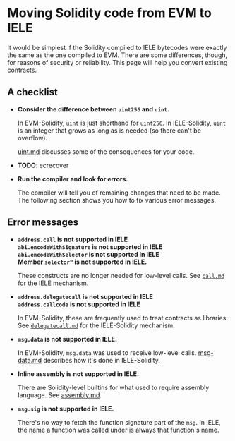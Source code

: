 # Moving Solidity code from EVM to IELE

It would be simplest if the Solidity compiled to IELE bytecodes were
exactly the same as the one compiled to EVM. There are some differences, though, for reasons of security or reliability. This page will help you convert existing contracts. 

## A checklist

* **Consider the difference between `uint256` and `uint`.**
  
  In EVM-Solidity, `uint` is just shorthand for `uint256`. 
  In IELE-Solidity, `uint` is an integer that grows as long
  as is needed (so there can't be overflow).
  
  [uint.md](uint.md) discusses some of the consequences for
  your code. 
  
* **TODO**: ecrecover

* **Run the compiler and look for errors.**

  The compiler will tell you of remaining changes that need to be
  made. The following section shows you how to fix various error
  messages.

## Error messages

* **`address.call` is not supported in IELE**    
  **`abi.encodeWithSignature` is not supported in IELE**    
  **`abi.encodeWithSelector` is not supported in IELE**   
  **Member `selector"` is not supported in IELE.**
  
  These constructs are no longer needed for low-level calls. 
  See [`call.md`](call.md) for the IELE mechanism. 

* **`address.delegatecall` is not supported in IELE**    
  **`address.callcode` is not supported in IELE**

  In EVM-Solidity, these are frequently used to treat contracts as
  libraries. See [`delegatecall.md`](delegatecall.md) for the
  IELE-Solidity mechanism.

* **`msg.data` is not supported in IELE.**
  
  In EVM-Solidity, `msg.data` was used to receive low-level
  calls. [msg-data.md](msg-data.md) describes how it's done in
  IELE-Solidity.

* **Inline assembly is not supported in IELE.**

  There are Solidity-level builtins for what
  used to require assembly language. See 
  [assembly.md](assembly.md). 

* **`msg.sig` is not supported in IELE.**
  
  There's no way to fetch the function signature part of the `msg`.
  In IELE, the name a function was called under is always that
  function's name.
